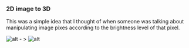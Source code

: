### 2D image to 3D

This was a simple idea that I thought of when someone was talking about manipulating image pixes according to the brightness level of that pixel. 


![alt][logo] - > ![alt][logo1]

[logo]: http://pictify.saatchigallery.com/files/works/pink-gerbera-daisies-1409848544_org.jpg ""

[logo1]: https://github.com/kgz/CanvasWorld/blob/master/2d%20image%20to%203d%20model/sample.gif?raw=true